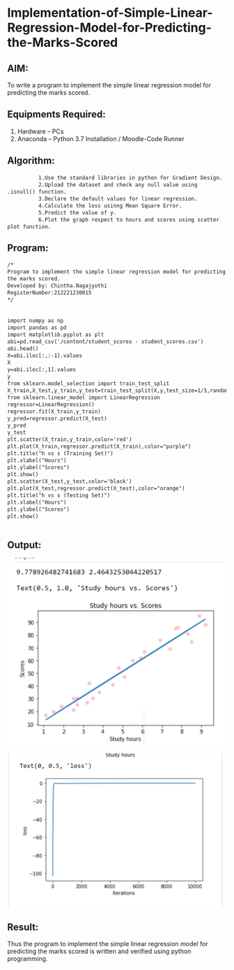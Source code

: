 # Implementation-of-Simple-Linear-Regression-Model-for-Predicting-the-Marks-Scored

## AIM:
To write a program to implement the simple linear regression model for predicting the marks scored.

## Equipments Required:
1. Hardware – PCs
2. Anaconda – Python 3.7 Installation / Moodle-Code Runner

## Algorithm: 
              1.Use the standard libraries in python for Gradient Design.
              2.Upload the dataset and check any null value using .isnull() function. 
              3.Declare the default values for linear regression.
              4.Calculate the loss usinng Mean Square Error. 
              5.Predict the value of y. 
              6.Plot the graph respect to hours and scores using scatter plot function.
  

## Program:
```
/*
Program to implement the simple linear regression model for predicting the marks scored.
Developed by: Chintha.Nagajyothi
RegisterNumber:212221230015  
*/


import numpy as np
import pandas as pd
import matplotlib.pyplot as plt
abi=pd.read_csv('/content/student_scores - student_scores.csv')
abi.head()
X=abi.iloc[:,:-1].values
X
y=abi.iloc[:,1].values
y
from sklearn.model_selection import train_test_split
X_train,X_test,y_train,y_test=train_test_split(X,y,test_size=1/3,random_state=0)
from sklearn.linear_model import LinearRegression
regressor=LinearRegression()
regressor.fit(X_train,y_train)
y_pred=regressor.predict(X_test)
y_pred
y_test
plt.scatter(X_train,y_train,color='red')
plt.plot(X_train,regressor.predict(X_train),color="purple")
plt.title("h vs s (Training Set)")
plt.xlabel("Hours")
plt.ylabel("Scores")
plt.show()
plt.scatter(X_test,y_test,color='black')
plt.plot(X_test,regressor.predict(X_test),color="orange")
plt.title("h vs s (Testing Set)")
plt.xlabel("Hours")
plt.ylabel("Scores")
plt.show()
 

```

## Output:
![output](./k1.png)

![output](./k2.png)


## Result:
Thus the program to implement the simple linear regression model for predicting the marks scored is written and verified using python programming.
